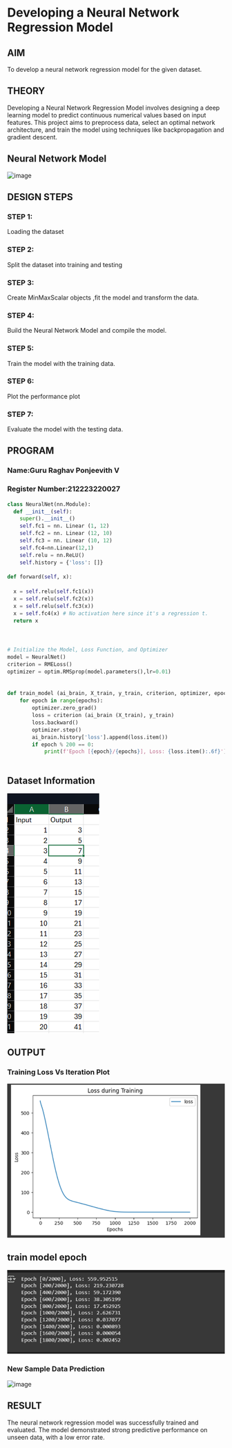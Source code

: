 # Developing a Neural Network Regression Model

## AIM

To develop a neural network regression model for the given dataset.

## THEORY

Developing a Neural Network Regression Model involves designing a deep learning model to predict continuous numerical values based on input features. This project aims to preprocess data, select an optimal network architecture, and train the model using techniques like backpropagation and gradient descent.
## Neural Network Model

![image](https://github.com/user-attachments/assets/9e363b72-9ed2-4ff9-bbb8-6fe82e059b2a)

  

## DESIGN STEPS

### STEP 1:

Loading the dataset

### STEP 2:

Split the dataset into training and testing

### STEP 3:

Create MinMaxScalar objects ,fit the model and transform the data.

### STEP 4:

Build the Neural Network Model and compile the model.

### STEP 5:

Train the model with the training data.

### STEP 6:

Plot the performance plot

### STEP 7:

Evaluate the model with the testing data.

## PROGRAM
### Name:Guru Raghav Ponjeevith V
### Register Number:212223220027
```python
class NeuralNet(nn.Module):
  def __init__(self):
    super().__init__()
    self.fc1 = nn. Linear (1, 12)
    self.fc2 = nn. Linear (12, 10)
    self.fc3 = nn. Linear (10, 12)
    self.fc4=nn.Linear(12,1)
    self.relu = nn.ReLU()
    self.history = {'loss': []}

def forward(self, x):

  x = self.relu(self.fc1(x))
  x = self.relu(self.fc2(x))
  x = self.relu(self.fc3(x))
  x = self.fc4(x) # No activation here since it's a regression t.
  return x



# Initialize the Model, Loss Function, and Optimizer
model = NeuralNet()
criterion = RMELoss()
optimizer = optim.RMSprop(model.parameters(),lr=0.01)


def train_model (ai_brain, X_train, y_train, criterion, optimizer, epochs=2000):
    for epoch in range(epochs):
        optimizer.zero_grad()
        loss = criterion (ai_brain (X_train), y_train)
        loss.backward()
        optimizer.step()
        ai_brain.history['loss'].append(loss.item())
        if epoch % 200 == 0:
            print(f'Epoch [{epoch}/{epochs}], Loss: {loss.item():.6f}')



```
## Dataset Information


![alt text](image.png)



## OUTPUT

### Training Loss Vs Iteration Plot


![alt text](image-1.png)


## train model epoch

![alt text](image-3.png)
### New Sample Data Prediction
![image](https://github.com/user-attachments/assets/97da26ff-27f7-4b8f-be08-8f2943199e40)

## RESULT

The neural network regression model was successfully trained and evaluated. The model demonstrated strong predictive performance on unseen data, with a low error rate.

